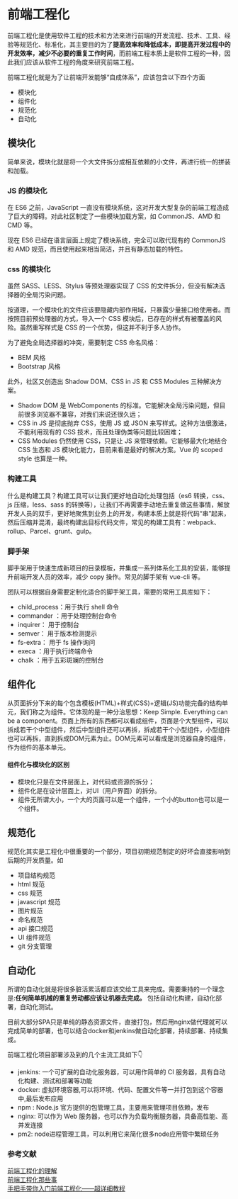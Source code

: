 # 前端工程化

前端工程化是使用软件工程的技术和方法来进行前端的开发流程、技术、工具、经验等规范化、标准化，其主要目的为了**提高效率和降低成本，即提高开发过程中的开发效率，减少不必要的重复工作时间**，而前端工程本质上是软件工程的一种，因此我们应该从软件工程的角度来研究前端工程。

前端工程化就是为了让前端开发能够“自成体系”，应该包含以下四个方面

- 模块化
- 组件化
- 规范化
- 自动化

## 模块化

简单来说，模块化就是将一个大文件拆分成相互依赖的小文件，再进行统一的拼装和加载。

### JS 的模块化

在 ES6 之前，JavaScript 一直没有模块系统，这对开发大型复杂的前端工程造成了巨大的障碍。对此社区制定了一些模块加载方案，如 CommonJS、AMD 和 CMD 等。

现在 ES6 已经在语言层面上规定了模块系统，完全可以取代现有的 CommonJS 和 AMD 规范，而且使用起来相当简洁，并且有静态加载的特性。

### css 的模块化

虽然 SASS、LESS、Stylus 等预处理器实现了 CSS 的文件拆分，但没有解决选择器的全局污染问题。

按道理，一个模块化的文件应该要隐藏内部作用域，只暴露少量接口给使用者。而按照目前预处理器的方式，导入一个 CSS 模块后，已存在的样式有被覆盖的风险。虽然重写样式是 CSS 的一个优势，但这并不利于多人协作。

为了避免全局选择器的冲突，需要制定 CSS 命名风格：

- BEM 风格
- Bootstrap 风格

此外，社区又创造出 Shadow DOM、CSS in JS 和 CSS Modules 三种解决方案。

- Shadow DOM 是 WebComponents 的标准。它能解决全局污染问题，但目前很多浏览器不兼容，对我们来说还很久远；
- CSS in JS 是彻底抛弃 CSS，使用 JS 或 JSON 来写样式。这种方法很激进，不能利用现有的 CSS 技术，而且处理伪类等问题比较困难；
- CSS Modules 仍然使用 CSS，只是让 JS 来管理依赖。它能够最大化地结合 CSS 生态和 JS 模块化能力，目前来看是最好的解决方案。Vue 的 scoped style 也算是一种。

### 构建工具

什么是构建工具？构建工具可以让我们更好地自动化处理包括（es6 转换，css、js 压缩，less、sass 的转换等），让我们不再需要手动地去重复做这些事情，解放开发人员的双手，更好地聚焦到业务上的开发，构建本质上就是将代码“串”起来，然后压缩并混淆，最终构建出目标代码文件，常见的构建工具有：webpack、rollup、Parcel、grunt、gulp。

### 脚手架

脚手架用于快速生成新项目的目录模板，并集成一系列体系化工具的安装，能够提升前端开发人员的效率，减少 copy 操作。常见的脚手架有 vue-cli 等。

团队可以根据自身需要定制化适合的脚手架工具，需要的常用工具库如下：

- child_process：用于执行 shell 命令
- commander ：用于处理控制台命令
- inquirer： 用于控制台
- semver： 用于版本检测提示
- fs-extra： 用于 fs 操作询问
- execa ：用于执行终端命令
- chalk ：用于五彩斑斓的控制台

## 组件化

从页面拆分下来的每个包含模板(HTML)+样式(CSS)+逻辑(JS)功能完备的结构单元，我们称之为组件。它体现的是一种分治思想：Keep Simple. Everything can be a component。页面上所有的东西都可以看成组件，页面是个大型组件，可以拆成若干个中型组件，然后中型组件还可以再拆，拆成若干个小型组件，小型组件也可以再拆，直到拆成DOM元素为止。DOM元素可以看成是浏览器自身的组件，作为组件的基本单元。

#### 组件化与模块化的区别
* 模块化只是在文件层面上，对代码或资源的拆分；
* 组件化是在设计层面上，对UI（用户界面）的拆分。
* 组件无所谓大小，一个大的页面可以是一个组件，一个小的button也可以是一个组件。

## 规范化

规范化其实是工程化中很重要的一个部分，项目初期规范制定的好坏会直接影响到后期的开发质量。如

- 项目结构规范
- html 规范
- css 规范
- javascript 规范
- 图片规范
- 命名规范
- api 接口规范
- UI 组件规范
- git 分支管理

## 自动化

所谓的自动化就是将很多脏活累活都应该交给工具来完成。需要秉持的一个理念是:**任何简单机械的重复劳动都应该让机器去完成。** 包括自动化构建，自动化部署，自动化测试。

目前大部分SPA只是单纯的静态资源文件，直接打包，然后用nginx做代理就可以完成简单的部署，也可以结合docker和jenkins做自动化部署，持续部署、持续集成。  

前端工程化项目部署涉及到的几个主流工具如下👇

* jenkins: 一个可扩展的自动化服务器，可以用作简单的 CI 服务器，具有自动化构建、测试和部署等功能
* docker: 虚拟环境容器,可以将环境、代码、配置文件等一并打包到这个容器中,最后发布应用
* npm : Node.js 官方提供的包管理工具，主要用来管理项目依赖，发布
* nginx: 可以作为 Web 服务器，也可以作为负载均衡服务器，具备高性能、高并发连接
* pm2: node进程管理工具，可以利用它来简化很多node应用管中繁琐任务

### 参考文献

[前端工程化的理解](https://www.jianshu.com/p/88ed70476adb)  
[前端工程化那些事](https://juejin.im/post/5e999cecf265da47cd357a24#heading-17)  
[手把手带你入门前端工程化——超详细教程](https://juejin.im/post/6892003555818143752#heading-26)  